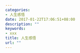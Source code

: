 ```yaml
---
categories:
- 人生感悟
date: 2017-01-22T17:06:51+08:00
description: ""
keywords:
- xxx
title: 人生感悟
url: ""
---
```


